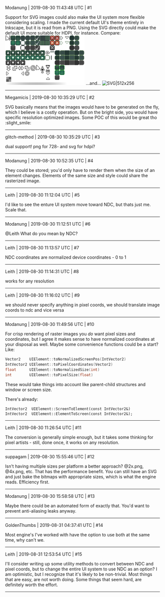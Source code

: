 Modanung | 2019-08-30 11:43:48 UTC | #1

Support for SVG images could also make the UI system more flexible considering scaling. I made the current default UI's theme entirely in Inkscape, but it is read from a PNG. Using the SVG directly could make the default UI more suitable for HDPI, for instance.
Compare:
![PNG|512x256](https://raw.githubusercontent.com/urho3d/Urho3D/master/bin/Data/Textures/UI.png)
...and...
![SVG|512x256](https://luckeyproductions.nl/images/UI.svg)

-------------------------

Miegamicis | 2019-08-30 10:35:29 UTC | #2

SVG basically means that the images would have to be generated on the fly, which I believe is a costly operation. But on the bright side, you would have specific resolution optimized images. Some POC of this would be great tho :slight_smile:

-------------------------

glitch-method | 2019-08-30 10:35:29 UTC | #3

dual support! png for 728- and svg for hdpi?

-------------------------

Modanung | 2019-08-30 10:52:35 UTC | #4

They could be stored; you'd only have to render them when the size of an element changes. Elements of the same size and style could share the rasterized image.

-------------------------

Leith | 2019-08-30 11:12:04 UTC | #5

I'd like to see the enture UI system move toward NDC, but thats just me. Scale that.

-------------------------

Modanung | 2019-08-30 11:12:51 UTC | #6

@Leith What do you mean by NDC?

-------------------------

Leith | 2019-08-30 11:13:57 UTC | #7

NDC coordinates are normalized device coordinates - 0 to 1

-------------------------

Leith | 2019-08-30 11:14:31 UTC | #8

works for any resolution

-------------------------

Leith | 2019-08-30 11:16:02 UTC | #9

we should never specify anything in pixel coords, we should translate image coords to ndc and vice versa

-------------------------

Modanung | 2019-08-30 11:49:56 UTC | #10

For crisp rendering of raster images you _do_ want pixel sizes and coordinates, but I agree it makes sense to have normalized coordinates at your disposal as well.
Maybe some convenience functions could be a start? Like:
```C++
Vector2    UIElement::toNormalizedScreenPos(IntVector2)
IntVector2 UIElement::toPixelCoordinates(Vector2)
float      UIElement::toNormalizedSize(int)
int        UIElement::toPixelSize(float)
```
These would take things into account like parent-child structures and window or screen size.

There's already:
```
IntVector2  UIElement::ScreenToElement(const IntVector2&)
IntVector2  UIElement::ElementToScreen(const IntVector2&);
```

-------------------------

Leith | 2019-08-30 11:26:54 UTC | #11

The conversion is generally simple enough, but it takes some thinking for pixel artists - still, done once, it works on any resolution.

-------------------------

suppagam | 2019-08-30 15:55:46 UTC | #12

Isn't having multiple sizes per platform a better approach? @2x.png, @4x.png, etc. That has the performance benefit. You can still have an SVG and just bake the bitmaps with appropriate sizes, which is what the engine reads. Efficiency first.

-------------------------

Modanung | 2019-08-30 15:58:58 UTC | #13

Maybe there could be an automated form of exactly that. You'd want to prevent anti-aliasing leaks anyway.

-------------------------

GoldenThumbs | 2019-08-31 04:37:41 UTC | #14

Most engine's I've worked with have the option to use both at the same time, why can't we.

-------------------------

Leith | 2019-08-31 12:53:54 UTC | #15

I'll consider writing up some utility methods to convert between NDC and pixel coords, but to change the entire UI system to use NDC as an option? I am optimistic, but I recognize that it's likely to be non-trivial.
Most things that are easy, are not worth doing. Some things that seem hard, are definitely worth the effort.

-------------------------

